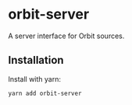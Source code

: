 # orbit-server

A server interface for Orbit sources.

## Installation

Install with yarn:

```
yarn add orbit-server
```
